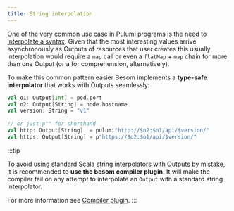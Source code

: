 ```yaml
---
title: String interpolation
---
```


One of the very common use case in Pulumi programs is the need to [interpolate a syntax](https://www.pulumi.com/docs/concepts/inputs-outputs/#convert-input-to-output-through-interpolation). 
Given that the most interesting values arrive asynchronously as Outputs of resources that user creates this usually 
interpolation would require a `map` call or even a `flatMap` + `map` chain for more than one Output (or a for comprehension, alternatively). 

To make this common pattern easier Besom implements a **type-safe interpolator** that works with Outputs seamlessly:

```scala
val o1: Output[Int] = pod.port
val o2: Output[String] = node.hostname
val version: String = "v1"
​
// or just p"" for shorthand
val http: Output[String]  = pulumi"http://$o2:$o1/api/$version/" 
val https: Output[String] = p"https://$o2:$o1/api/$version/"
```

:::tip

To avoid using standard Scala string interpolators with Outputs by mistake, it is recommended to **use the besom compiler plugin**. 
It will make the compiler fail on any attempt to interpolate an `Output` with a standard string interpolator.

For more information see [Compiler plugin](compiler_plugin.md).
:::

